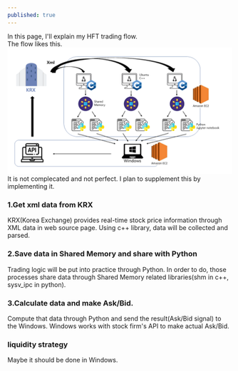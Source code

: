 ```yaml
---
published: true
---
```

In this page, I'll explain my HFT trading flow.  
The flow likes this.
![flow](/assets/img/flow.png)
It is not complecated and not perfect. I plan to supplement this by implementing it.

### 1.Get xml data from KRX  
KRX(Korea Exchange) provides real-time stock price information through XML data in web source page. Using c++ library, data will be collected and parsed.

### 2.Save data in Shared Memory and share with Python
Trading logic will be put into practice through Python. In order to do, those processes share data through Shared Memory related libraries(shm in c++, sysv_ipc in python). 

### 3.Calculate data and make Ask/Bid.
Compute that data through Python and send the result(Ask/Bid signal) to the Windows. Windows works with stock firm's API to make actual Ask/Bid.

### liquidity strategy
Maybe it should be done in Windows.


